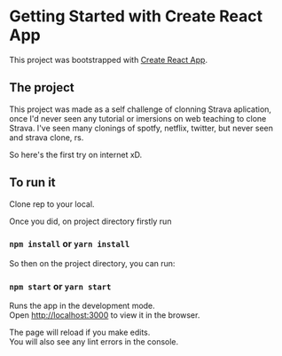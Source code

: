 # Getting Started with Create React App

This project was bootstrapped with [Create React App](https://github.com/facebook/create-react-app).

## The project
This project was made as a self challenge of clonning Strava aplication, once I'd never seen any tutorial or imersions on web teaching to clone Strava. 
I've seen many clonings of spotfy, netflix, twitter, but never seen and strava clone, rs. 

So here's the first try on internet xD.


## To run it

Clone rep to your local. 

Once you did, on project directory firstly run 
### `npm install` or `yarn install`

So then on the project directory, you can run:

### `npm start` or `yarn start`

Runs the app in the development mode.\
Open [http://localhost:3000](http://localhost:3000) to view it in the browser.

The page will reload if you make edits.\
You will also see any lint errors in the console.
